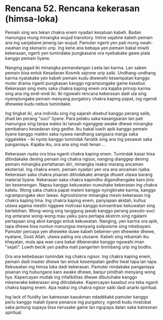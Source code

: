 # Rencana 52. Rencana kekerasan (himsa-loka)

Pemain sing wis tekan chakra enem nyadari kesatuan kabeh. Badan manungsa mung minangka wujud transitory. Intine sejatine kabeh pemain ana ing sanjabane jeneng lan wujud. Pamuter ngerti yen pati mung owah-owahan ing skenario urip. Ing kene ana bebaya yen pemain bakal miwiti kekerasan, ngerti yen tumindake pungkasane ora nyebabake gawe piala kanggo pemain liyane.

Nanging jagad iki minangka pemandangan Leela lan karma. Lan saben pemain bisa entuk Kesadaran Kosmik sajrone urip saiki. Undhang-undhang karma nyatakake yen kabeh pemain kudu diwenehi kesempatan kanggo muter drama nganti pungkasan kanggo ngrampungake game kasebut. Kekerasan sing metu saka chakra kaping enem ora kajaba prinsip karma sing ana ing endi-endi iki. Iki ngowahi rencana kekerasan dadi ula sing nyemplungake pemain menyang purgatory chakra kaping papat, ing ngendi dheweke kudu nebus tumindake.

Ing tingkat iki, ana individu sing ing sajarah disebut kanggo perang salib, jihad lan perang "suci" liyane. Para pelaku saka kasangsaran lan pati manungsa sing tanpa wates iki tansah nganggep awake dhewe minangka pembaharu kesadaran sing gedhe. Iku bakal luwih apik kanggo pemain liyane kanggo matèni saka nyawa nandhang sangsara marga saka nggatekke - iki nyoto kanggo tumindak fanatik sing ana ing pesawat saka panganiaya. Kajaba iku, ora ana sing mati tenan ...

Kekerasan nyata ora bisa nganti chakra kaping enem. Tumindak kasar bisa ditindakake dening pemain ing chakra ngisor, nanging dianggep dening pemain minangka pertahanan diri, minangka reaksi marang ancaman eksternal. Ing chakra enem, pemain nyadari yen ora ana ancaman njaba. Kekerasan saka chakra pisanan ditindakake amarga dhuwit utawa barang material liyane. Kekerasan saka chakra kapindho digandhengake karo jinis lan kesenengan. Napsu kanggo kekuwatan nuwuhake kekerasan ing chakra katelu. Wong saka chakra papat mateni kanggo nyingkirake karma, kanggo ngrampungake skor lawas. Agnostisisme minangka mesin kekerasan ing chakra kaping lima. Ing chakra kaping enem, panyiapan akidah, kultus utawa agama mesthi nggawe motivasi kanggo konsentrasi kekuwatan sing berlebihan. Wong-wong sing tanggung jawab kanggo perang pseudo-suci ing antarane wong-wong mau yaiku para pertapa ekstrim sing ngalami pertapaan sing abot kanggo entuk kekuwatan. Nanging, yen karma ora apik, tapa dhewe bisa nuntun manungsa menyang solipsisme sing mbebayani. Pamuter percaya yen dheweke duwe kabeh bebener-yen dheweke dhewe, nyatane, Gusti Allah, utawa paling ora utusane. Kabeh sing mbantah iku khayalan, mula apa wae cara bakal dibenerake kanggo ngowahi iman "sejati". Luwih becik yen padha mati pangerten tinimbang urip ing bodho.

Ora ana kebebasan tumindak ing chakra ngisor. Ing chakra kaping enem, pemain dadi master dhewe lan entuk kesempatan gedhe liwat tapa lan tapa. Kekuwatan ing himsa loka dadi kekerasan. Pamuter nindakake panganiaya pisanan ing hubungane karo awake dhewe, banjur pindhah menyang wong liya. Kapercayan mutlak ing infalibilitas dhewe dibutuhake kanggo mbenerake kekerasan sing ditindakake. Kapercayan kasebut ora teka nganti chakra kaping enem. Apa reaksi ing chakra ngisor saiki dadi anarki spiritual.

Ing lack of fluidity lan katresnan kasukman ndadékaké pamuter kanggo perlu kanggo malah liyane penance ing purgatory, ngendi kudu mratobat saka jantung supaya bisa nerusake game lan ngupaya dalan saka katresnan spiritual.
